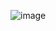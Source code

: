 ![image](https://user-images.githubusercontent.com/101075163/167322757-92ec7abb-ac51-4c2c-b8b3-2aa82a768c86.png)

